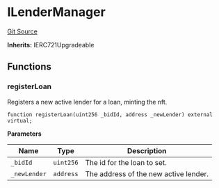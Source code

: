 # ILenderManager
[Git Source](https://github.com/teller-protocol/teller-protocol-v2/blob/cc7fb9358a2518de7ee33e518ebac21eac498b0d/contracts/interfaces/ILenderManager.sol)

**Inherits:**
IERC721Upgradeable


## Functions
### registerLoan

Registers a new active lender for a loan, minting the nft.


```solidity
function registerLoan(uint256 _bidId, address _newLender) external virtual;
```
**Parameters**

|Name|Type|Description|
|----|----|-----------|
|`_bidId`|`uint256`|The id for the loan to set.|
|`_newLender`|`address`|The address of the new active lender.|


